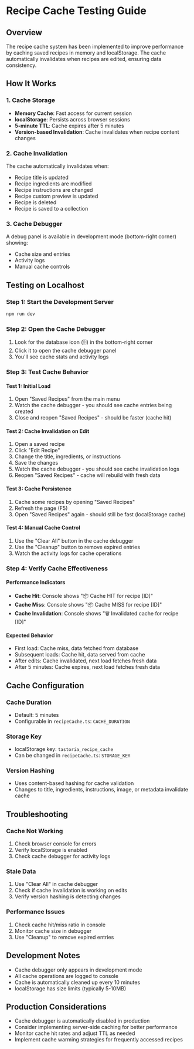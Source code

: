 # Recipe Cache Testing Guide

## Overview
The recipe cache system has been implemented to improve performance by caching saved recipes in memory and localStorage. The cache automatically invalidates when recipes are edited, ensuring data consistency.

## How It Works

### 1. **Cache Storage**
- **Memory Cache**: Fast access for current session
- **localStorage**: Persists across browser sessions
- **5-minute TTL**: Cache expires after 5 minutes
- **Version-based Invalidation**: Cache invalidates when recipe content changes

### 2. **Cache Invalidation**
The cache automatically invalidates when:
- Recipe title is updated
- Recipe ingredients are modified
- Recipe instructions are changed
- Recipe custom preview is updated
- Recipe is deleted
- Recipe is saved to a collection

### 3. **Cache Debugger**
A debug panel is available in development mode (bottom-right corner) showing:
- Cache size and entries
- Activity logs
- Manual cache controls

## Testing on Localhost

### Step 1: Start the Development Server
```bash
npm run dev
```

### Step 2: Open the Cache Debugger
1. Look for the database icon (🗄️) in the bottom-right corner
2. Click it to open the cache debugger panel
3. You'll see cache stats and activity logs

### Step 3: Test Cache Behavior

#### **Test 1: Initial Load**
1. Open "Saved Recipes" from the main menu
2. Watch the cache debugger - you should see cache entries being created
3. Close and reopen "Saved Recipes" - should be faster (cache hit)

#### **Test 2: Cache Invalidation on Edit**
1. Open a saved recipe
2. Click "Edit Recipe"
3. Change the title, ingredients, or instructions
4. Save the changes
5. Watch the cache debugger - you should see cache invalidation logs
6. Reopen "Saved Recipes" - cache will rebuild with fresh data

#### **Test 3: Cache Persistence**
1. Cache some recipes by opening "Saved Recipes"
2. Refresh the page (F5)
3. Open "Saved Recipes" again - should still be fast (localStorage cache)

#### **Test 4: Manual Cache Control**
1. Use the "Clear All" button in the cache debugger
2. Use the "Cleanup" button to remove expired entries
3. Watch the activity logs for cache operations

### Step 4: Verify Cache Effectiveness

#### **Performance Indicators**
- **Cache Hit**: Console shows "📦 Cache HIT for recipe [ID]"
- **Cache Miss**: Console shows "📦 Cache MISS for recipe [ID]"
- **Cache Invalidation**: Console shows "🗑️ Invalidated cache for recipe [ID]"

#### **Expected Behavior**
- First load: Cache miss, data fetched from database
- Subsequent loads: Cache hit, data served from cache
- After edits: Cache invalidated, next load fetches fresh data
- After 5 minutes: Cache expires, next load fetches fresh data

## Cache Configuration

### **Cache Duration**
- Default: 5 minutes
- Configurable in `recipeCache.ts`: `CACHE_DURATION`

### **Storage Key**
- localStorage key: `tastoria_recipe_cache`
- Can be changed in `recipeCache.ts`: `STORAGE_KEY`

### **Version Hashing**
- Uses content-based hashing for cache validation
- Changes to title, ingredients, instructions, image, or metadata invalidate cache

## Troubleshooting

### **Cache Not Working**
1. Check browser console for errors
2. Verify localStorage is enabled
3. Check cache debugger for activity logs

### **Stale Data**
1. Use "Clear All" in cache debugger
2. Check if cache invalidation is working on edits
3. Verify version hashing is detecting changes

### **Performance Issues**
1. Check cache hit/miss ratio in console
2. Monitor cache size in debugger
3. Use "Cleanup" to remove expired entries

## Development Notes

- Cache debugger only appears in development mode
- All cache operations are logged to console
- Cache is automatically cleaned up every 10 minutes
- localStorage has size limits (typically 5-10MB)

## Production Considerations

- Cache debugger is automatically disabled in production
- Consider implementing server-side caching for better performance
- Monitor cache hit rates and adjust TTL as needed
- Implement cache warming strategies for frequently accessed recipes
